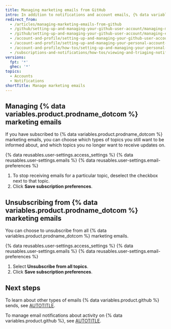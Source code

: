 ```yaml
---
title: Managing marketing emails from GitHub
intro: In addition to notifications and account emails, {% data variables.product.prodname_dotcom %} occasionally sends marketing emails with news and information about our products. If you unsubscribe from existing marketing emails, you won't be included in future campaigns unless you change your {% data variables.product.prodname_dotcom %} email settings.
redirect_from:
  - /articles/managing-marketing-emails-from-github
  - /github/setting-up-and-managing-your-github-user-account/managing-marketing-emails-from-github
  - /github/setting-up-and-managing-your-github-user-account/managing-email-preferences/managing-marketing-emails-from-github
  - /account-and-profile/setting-up-and-managing-your-github-user-account/managing-email-preferences/managing-marketing-emails-from-github
  - /account-and-profile/setting-up-and-managing-your-personal-account-on-github/managing-email-preferences/managing-marketing-emails-from-github
  - /account-and-profile/how-tos/setting-up-and-managing-your-personal-account-on-github/managing-email-preferences/managing-marketing-emails-from-github
  - /subscriptions-and-notifications/how-tos/viewing-and-triaging-notifications/managing-marketing-emails-from-github
versions:
  fpt: '*'
  ghec: '*'
topics:
  - Accounts
  - Notifications
shortTitle: Manage marketing emails
---
```


## Managing {% data variables.product.prodname_dotcom %} marketing emails

If you have subscribed to {% data variables.product.prodname_dotcom %} marketing emails, you can choose which types of topics you still want to be informed about, and which topics you no longer want to receive updates on.

{% data reusables.user-settings.access_settings %}
{% data reusables.user-settings.emails %}
{% data reusables.user-settings.email-preferences %}
1. To stop receiving emails for a particular topic, deselect the checkbox next to that topic.
1. Click **Save subscription preferences**.

## Unsubscribing from {% data variables.product.prodname_dotcom %} marketing emails

You can choose to unsubscribe from all {% data variables.product.prodname_dotcom %} marketing emails.

{% data reusables.user-settings.access_settings %}
{% data reusables.user-settings.emails %}
{% data reusables.user-settings.email-preferences %}
1. Select **Unsubscribe from all topics**.
1. Click **Save subscription preferences**.

## Next steps

To learn about other types of emails {% data variables.product.github %} sends, see [AUTOTITLE](/account-and-profile/setting-up-and-managing-your-personal-account-on-github/managing-email-preferences/types-of-emails-github-sends).

To manage email notifications about activity on {% data variables.product.github %}, see [AUTOTITLE](/account-and-profile/managing-subscriptions-and-notifications-on-github/setting-up-notifications/configuring-notifications).
